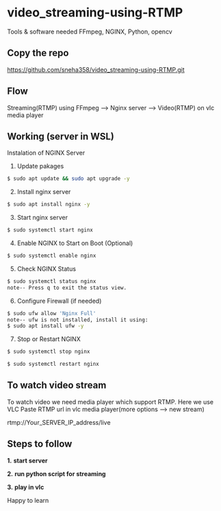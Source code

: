# video_streaming-using-RTMP
Tools & software needed
FFmpeg, NGINX, Python, opencv

## Copy the repo
https://github.com/sneha358/video_streaming-using-RTMP.git

## Flow
Streaming(RTMP) using FFmpeg --> Nginx server --> Video(RTMP) on vlc media player  

## Working (server in WSL)

Instalation of NGINX Server
1. Update pakages
```bash 
$ sudo apt update && sudo apt upgrade -y
```

2. Install nginx server
```bash
$ sudo apt install nginx -y
```

3. Start nginx server
```bash
$ sudo systemctl start nginx
```

4. Enable NGINX to Start on Boot (Optional)
```bash
$ sudo systemctl enable nginx
```

5. Check NGINX Status
```bash
$ sudo systemctl status nginx
note-- Press q to exit the status view.
```

6. Configure Firewall (if needed)
```bash
$ sudo ufw allow 'Nginx Full'
note-- ufw is not installed, install it using:
$ sudo apt install ufw -y
```

7. Stop or Restart NGINX
```bash
$ sudo systemctl stop nginx

$ sudo systemctl restart nginx 
``` 

## To watch video stream
To watch video we need media player which support RTMP. Here we use VLC
Paste RTMP url in vlc media player(more options --> new stream)

 rtmp://Your_SERVER_IP_address/live  

## Steps to follow
__1.__ **start server**

__2.__ **run python script for streaming**

__3.__ **play in vlc** 

Happy to learn
